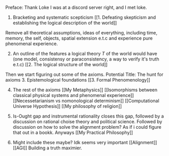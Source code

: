 
Preface: Thank Loke I was at a discord server right, and I met loke. 

1. Bracketing and systematic scepticism
[[1. Defeating skepticism and establishing the logical description of the world]]

Remove all theoretical assumptions, ideas of everything, including time, memory, the self, objects, spatial extension e.t.c and experience pure phenomenal experience. 

2. An outline of the features a logical theory $T$ of the world would have (one model, consistensy or paraconsistency, a way to verify it's truth e.t.c)
[[2. The logical structure of the world]]

Then we start figuring out some of the axioms. 
Potential Title: The hunt for axioms 
3. Epistemological foundations
[[3. Formal Phenomenology]]

4. The rest of the axioms
[[My Metaphysics]]
[[Isomorphisms between classical physical systems and phenomenal experience]]
[[Necessetarianism vs nomonological determinism]]
[[Computational Universe Hypothesis]]
[[My philosophy of religion]]

5. Is-Ought gap and instrumental rationality closes this gap, followed by a discussion on rational choise theory and political science. Followed by discussion on how to solve the alignment problem? As if i could figure that out in a bookk. Anyways [[My Practical Philosophy]]

6. Might include these maybe? Idk seems very important [[Alignment]] [[AGI]] Building a truth maximier. 